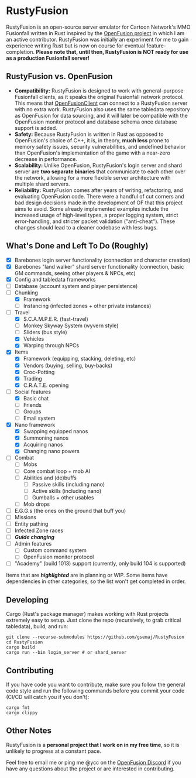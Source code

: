 # RustyFusion
RustyFusion is an open-source server emulator for Cartoon Network's MMO Fusionfall written in Rust inspired by the [OpenFusion project](https://github.com/OpenFusionProject) in which I am an active contributor. RustyFusion was initially an experiment for me to gain experience writing Rust but is now on course for eventual feature-completion. **Please note that, until then, RustyFusion is NOT ready for use as a production Fusionfall server!**

## RustyFusion vs. OpenFusion
- **Compatibility:** RustyFusion is designed to work with general-purpose Fusionfall clients, as it speaks the original Fusionfall network protocol. This means that [OpenFusionClient](https://github.com/OpenFusionProject/OpenFusionClient) can connect to a RustyFusion server with no extra work. RustyFusion also uses the same tabledata repository as OpenFusion for data sourcing, and it will later be compatible with the OpenFusion monitor protocol and database schema once database support is added.
- **Safety:** Because RustyFusion is written in Rust as opposed to OpenFusion's choice of C++, it is, in theory, **much less** prone to memory safety issues, security vulnerabilities, and undefined behavior than OpenFusion's implementation of the game with a near-zero decrease in performance.
- **Scalability:** Unlike OpenFusion, RustyFusion's login server and shard server are **two separate binaries** that communicate to each other over the network, allowing for a more flexible server architecture with multiple shard servers.
- **Reliability:** RustyFusion comes after years of writing, refactoring, and evaluating OpenFusion code. There were a handful of cut corners and bad design decisions made in the development of OF that this project aims to avoid. Some already implemented examples include the increased usage of high-level types, a proper logging system, strict error-handling, and stricter packet validation ("anti-cheat"). These changes should lead to a cleaner codebase with less bugs.

## What's Done and Left To Do (Roughly)
- [x] Barebones login server functionality (connection and character creation)
- [x] Barebones "land walker" shard server functionality (connection, basic GM commands, seeing other players & NPCs, etc)
- [x] Config and tabledata frameworks
- [ ] Database (account system and player persistence)
- [ ] Chunking
  - [x] Framework
  - [ ] Instancing (infected zones + other private instances)
- [ ] Travel
  - [x] S.C.A.M.P.E.R. (fast-travel)
  - [ ] Monkey Skyway System (wyvern style)
  - [ ] Sliders (bus style)
  - [x] Vehicles
  - [x] Warping through NPCs
- [x] Items
  - [x] Framework (equipping, stacking, deleting, etc)
  - [x] Vendors (buying, selling, buy-backs)
  - [x] Croc-Potting
  - [x] Trading
  - [x] C.R.A.T.E. opening
- [ ] Social features
  - [x] Basic chat
  - [ ] Friends
  - [ ] Groups
  - [ ] Email system
- [x] Nano framework
  - [x] Swapping equipped nanos
  - [x] Summoning nanos
  - [x] Acquiring nanos
  - [x] Changing nano powers
- [ ] Combat
  - [ ] Mobs
  - [ ] Core combat loop + mob AI
  - [ ] Abilities and (de)buffs
    - [ ] Passive skills (including nano)
    - [ ] Active skills (including nano)
    - [ ] Gumballs + other usables
  - [ ] Mob drops
- [ ] E.G.G.s (the ones on the ground that buff you)
- [ ] Missions
- [ ] Entity pathing
- [ ] Infected Zone races
- [ ] ***Guide changing***
- [ ] Admin features
  - [ ] Custom command system
  - [ ] OpenFusion monitor protocol
- [ ] "Academy" (build 1013) support (currently, only build 104 is supported)

Items that are ***highlighted*** are in planning or WIP. Some items have dependencies in other categories, so the list won't get completed in order.

## Developing
Cargo (Rust's package manager) makes working with Rust projects extremely easy to setup. Just clone the repo (recursively, to grab critical tabledata), build, and run:
```
git clone --recurse-submodules https://github.com/gsemaj/RustyFusion
cd RustyFusion
cargo build
cargo run --bin login_server # or shard_server
```

## Contributing
If you have code you want to contribute, make sure you follow the general code style and run the following commands before you commit your code (CI/CD will catch you if you don't):
```
cargo fmt
cargo clippy
```

## Other Notes
RustyFusion is a **personal project that I work on in my free time**, so it is unlikely to progress at a constant pace.

Feel free to email me or ping me @ycc on the [OpenFusion Discord](https://discord.gg/DYavckB) if you have any questions about the project or are interested in contributing.
